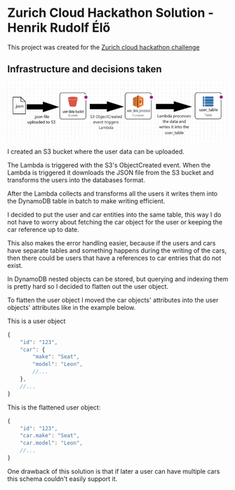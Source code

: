 # Zurich Cloud Hackathon Solution - Henrik Rudolf Élő
This project was created for the [Zurich cloud hackathon challenge](https://nuwe.io/dev/competitions/zurich-cloud-hackathon/online-preselection-cloud-challenge) 

## Infrastructure and decisions taken
![The infrastructure of the solution](docs/infrastructure.png)

I created an S3 bucket where the user data can be uploaded. 

The Lambda is triggered with the S3's ObjectCreated event. 
When the Lambda is triggered it downloads the JSON file from the S3 bucket and transforms the users into the databases format. 

After the Lambda collects and transforms all the users it writes them into the DynamoDB table in batch to make writing efficient.

I decided to put the user and car entities into the same table, this way I do not have to worry about fetching the car object for the user or keeping the car reference up to date. 

This also makes the error handling easier, because if the users and cars have separate tables and something happens during the writing of the cars, then there could be users that have a references to car entries that do not exist.

In DynamoDB nested objects can be stored, but querying and indexing them is pretty hard so I decided to flatten out the user object. 

To flatten the user object I moved the car objects' attributes into the user objects' attributes like in the example below.

This is a user object
```javascript
{
    "id": "123",
    "car": {
        "make": "Seat",
        "model": "Leon",
        //...
    },
    //...
}
```
This is the flattened user object: 
```javascript
{
    "id": "123",
    "car.make": "Seat",
    "car.model": "Leon",
    //...
}
```

One drawback of this solution is that if later a user can have multiple cars this schema couldn't easily support it. 
